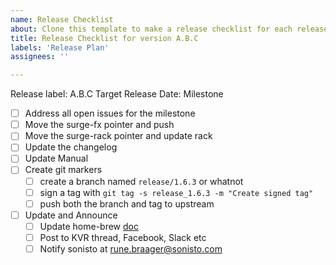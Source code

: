 ```yaml
---
name: Release Checklist
about: Clone this template to make a release checklist for each release
title: Release Checklist for version A.B.C
labels: 'Release Plan'
assignees: ''

---
```


Release label: A.B.C
Target Release Date: 
Milestone

- [ ] Address all open issues for the milestone
- [ ] Move the surge-fx pointer and push
- [ ] Move the surge-rack pointer and update rack
- [ ] Update the changelog
- [ ] Update Manual
- [ ] Create git markers
  - [ ] create a branch named `release/1.6.3` or whatnot
  - [ ] sign a tag with `git tag -s release_1.6.3 -m "Create signed tag"`
  - [ ] push both the branch and tag to upstream
- [ ] Update and Announce
   - [ ] Update home-brew [doc](https://github.com/surge-synthesizer/surge/tree/master/doc) 
   - [ ] Post to KVR thread, Facebook, Slack etc
   - [ ] Notify sonisto at rune.braager@sonisto.com
